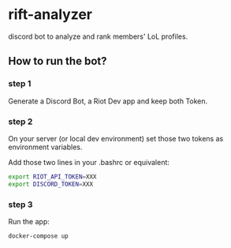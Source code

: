 # rift-analyzer
discord bot to analyze and rank members' LoL profiles.
## How to run the bot?

### step 1
Generate a Discord Bot, a Riot Dev app and keep both Token.
### step 2
On your server (or local dev environment) set those two tokens as environment variables.

Add those two lines in your .bashrc or equivalent:
```bash 
export RIOT_API_TOKEN=XXX
export DISCORD_TOKEN=XXX
```

### step 3 
Run the app:
```bash
docker-compose up
```